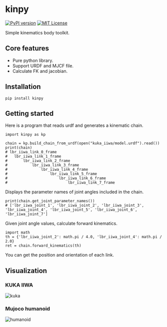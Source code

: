 # kinpy

[![PyPI version](https://badge.fury.io/py/kinpy.svg)](https://badge.fury.io/py/kinpy)
[![MIT License](http://img.shields.io/badge/license-MIT-blue.svg?style=flat)](LICENSE)

Simple kinematics body toolkit.

## Core features

* Pure python library.
* Support URDF and MJCF file.
* Calculate FK and jacobian.

## Installation

```
pip install kinpy
```

## Getting started
Here is a program that reads urdf and generates a kinematic chain.

```
import kinpy as kp

chain = kp.build_chain_from_urdf(open("kuka_iiwa/model.urdf").read())
print(chain)
# lbr_iiwa_link_0_frame
#  	lbr_iiwa_link_1_frame
#  	 	lbr_iiwa_link_2_frame
#  	 	 	lbr_iiwa_link_3_frame
#  	 	 	 	lbr_iiwa_link_4_frame
#  	 	 	 	 	lbr_iiwa_link_5_frame
#  	 	 	 	 	 	lbr_iiwa_link_6_frame
#  	 	 	 	 	 	 	lbr_iiwa_link_7_frame
```

Displays the parameter names of joint angles included in the chain.

```
print(chain.get_joint_parameter_names())
# ['lbr_iiwa_joint_1', 'lbr_iiwa_joint_2', 'lbr_iiwa_joint_3', 'lbr_iiwa_joint_4', 'lbr_iiwa_joint_5', 'lbr_iiwa_joint_6', 'lbr_iiwa_joint_7']
```

Given joint angle values, calculate forward kinematics.

```
import math
th = {'lbr_iiwa_joint_2': math.pi / 4.0, 'lbr_iiwa_joint_4': math.pi / 2.0}
ret = chain.forward_kinematics(th)
```

You can get the position and orientation of each link.

## Visualization

### KUKA IIWA
![kuka](https://raw.githubusercontent.com/neka-nat/kinpy/master/assets/kuka.png)

### Mujoco humanoid
![humanoid](https://raw.githubusercontent.com/neka-nat/kinpy/master/assets/humanoid.png)